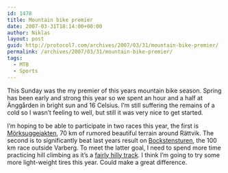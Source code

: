 ```yaml
---
id: 1478
title: Mountain bike premier
date: 2007-03-31T18:14:00+00:00
author: Niklas
layout: post
guid: http://protocol7.com/archives/2007/03/31/mountain-bike-premier/
permalink: /archives/2007/03/31/mountain-bike-premier/
tags:
  - MTB
  - Sports
---
```

<div class='microid-441e90b37b576d5546427b7bfb24399ece0106db'>
  <p>
    This Sunday was the my premier of this years mountain bike season. Spring has been early and strong this year so we spent an hour and a half at &Auml;ngg&aring;rden in bright sun and 16 Celsius. I&#8217;m still suffering the remains of a cold so I wasn&#8217;t feeling to well, but still it was very nice to get started.
  </p>
  
  <p>
    I&#8217;m hoping to be able to participate in two races this year, the first is <a href="http://www.morksuggejakten.com/">M&ouml;rksuggejakten</a>, 70 km of rumored beautiful terrain around R&auml;ttvik. The second is to significantly beat last years result on <a href="http://www.bockstensturen.nu/">Bockstensturen</a>, the 100 km race outside Varberg. To meet the latter goal, I need to spend more time practicing hill climbing as it&#8217;s a <a href="http://www.bockstensturen.nu/karta.asp">fairly hilly track</a>. I think I&#8217;m going to try some more light-weight tires this year. Could make a great difference.
  </p>
</div>
